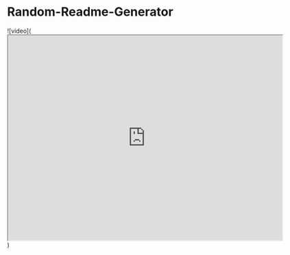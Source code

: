 # Random-Readme-Generator

![video](<iframe src="https://drive.google.com/file/d/10zur5TofvK8O-GrNVxorjar3Bjm3kQZj/preview" width="640" height="480"></iframe>)
